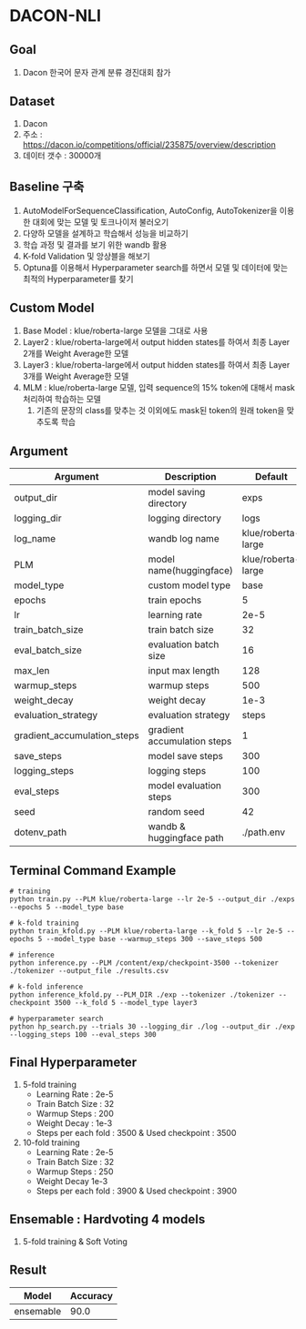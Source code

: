 # DACON-NLI

## Goal
  1. Dacon 한국어 문자 관계 분류 경진대회 참가

## Dataset
  1. Dacon 
  2. 주소 : https://dacon.io/competitions/official/235875/overview/description
  3. 데이터 갯수 : 30000개
      
## Baseline 구축
  1. AutoModelForSequenceClassification, AutoConfig, AutoTokenizer을 이용한 대회에 맞는 모델 및 토크나이저 불러오기
  2. 다양하 모델을 설계하고 학습해서 성능을 비교하기
  3. 학습 과정 및 결과를 보기 위한 wandb 활용
  4. K-fold Validation 및 앙상블을 해보기
  5. Optuna를 이용해서 Hyperparameter search를 하면서 모델 및 데이터에 맞는 최적의 Hyperparameter를 찾기

## Custom Model
  1. Base Model : klue/roberta-large 모델을 그대로 사용
  2. Layer2 : klue/roberta-large에서 output hidden states를 하여서 최종 Layer 2개를 Weight Average한 모델
  3. Layer3 : klue/roberta-large에서 output hidden states를 하여서 최종 Layer 3개를 Weight Average한 모델
  4. MLM : klue/roberta-large 모델, 입력 sequence의 15% token에 대해서 mask 처리하여 학습하는 모델
      1. 기존의 문장의 class를 맞추는 것 이외에도 mask된 token의 원래 token을 맞추도록 학습

## Argument
|Argument|Description|Default|
|--------|-----------|-------|
|output_dir|model saving directory|exps|
|logging_dir|logging directory|logs|
|log_name|wandb log name|klue/roberta-large|
|PLM|model name(huggingface)|klue/roberta-large|
|model_type|custom model type|base|
|epochs|train epochs|5|
|lr|learning rate|2e-5|
|train_batch_size|train batch size|32|
|eval_batch_size|evaluation batch size|16|
|max_len|input max length|128|
|warmup_steps|warmup steps|500|
|weight_decay|weight decay|1e-3|
|evaluation_strategy|evaluation strategy|steps|
|gradient_accumulation_steps|gradient accumulation steps|1|
|save_steps|model save steps|300|
|logging_steps|logging steps|100|
|eval_steps|model evaluation steps|300|
|seed|random seed|42|
|dotenv_path|wandb & huggingface path|./path.env|


## Terminal Command Example
  ```
  # training 
  python train.py --PLM klue/roberta-large --lr 2e-5 --output_dir ./exps --epochs 5 --model_type base
  
  # k-fold training
  python train_kfold.py --PLM klue/roberta-large --k_fold 5 --lr 2e-5 --epochs 5 --model_type base --warmup_steps 300 --save_steps 500
  
  # inference 
  python inference.py --PLM /content/exp/checkpoint-3500 --tokenizer ./tokenizer --output_file ./results.csv
  
  # k-fold inference
  python inference_kfold.py --PLM_DIR ./exp --tokenizer ./tokenizer --checkpoint 3500 --k_fold 5 --model_type layer3
  
  # hyperparameter search
  python hp_search.py --trials 30 --logging_dir ./log --output_dir ./exp --logging_steps 100 --eval_steps 300
  ```

## Final Hyperparameter 
  1. 5-fold training
      * Learning Rate : 2e-5
      * Train Batch Size : 32
      * Warmup Steps : 200
      * Weight Decay : 1e-3
      * Steps per each fold : 3500 & Used checkpoint : 3500
  2. 10-fold training
      * Learning Rate : 2e-5
      * Train Batch Size : 32
      * Warmup Steps : 250
      * Weight Decay 1e-3
      * Steps per each fold : 3900 & Used checkpoint : 3900

## Ensemable : Hardvoting 4 models
  1. 5-fold training & Soft Voting
       
## Result
|Model|Accuracy|
|-----|----|
|ensemable|90.0|
